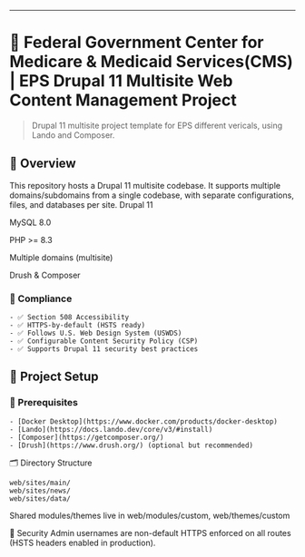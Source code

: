 
---
# 📘 Federal Government Center for Medicare & Medicaid Services(CMS) | EPS Drupal 11 Multisite Web Content Management Project

> Drupal 11 multisite project template for EPS different vericals, using Lando and Composer.

## 📁 Overview

This repository hosts a Drupal 11 multisite codebase. It supports multiple domains/subdomains from a single codebase, with separate configurations, files, and databases per site.
Drupal 11

MySQL 8.0

PHP >= 8.3

Multiple domains (multisite)

Drush & Composer

  ### 🔐 Compliance

    - ✅ Section 508 Accessibility
    - ✅ HTTPS-by-default (HSTS ready)
    - ✅ Follows U.S. Web Design System (USWDS)
    - ✅ Configurable Content Security Policy (CSP)
    - ✅ Supports Drupal 11 security best practices

## 🚀 Project Setup

  ### 🧰 Prerequisites

    - [Docker Desktop](https://www.docker.com/products/docker-desktop)
    - [Lando](https://docs.lando.dev/core/v3/#install)
    - [Composer](https://getcomposer.org/)
    - [Drush](https://www.drush.org/) (optional but recommended)

🗂️ Directory Structure
    
    web/sites/main/
    web/sites/news/
    web/sites/data/

  Shared modules/themes live in web/modules/custom, web/themes/custom

🔐 Security
  Admin usernames are non-default
  HTTPS enforced on all routes (HSTS headers enabled in production).

